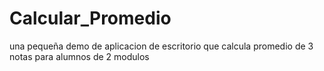 # Calcular_Promedio

una pequeña demo de aplicacion de escritorio que calcula promedio de 3 notas para alumnos de 2 modulos 
